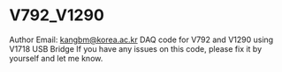 # V792_V1290
Author Email: kangbm@korea.ac.kr
DAQ code for V792 and V1290 using V1718 USB Bridge
If you have any issues on this code, please fix it by yourself and let me know.

